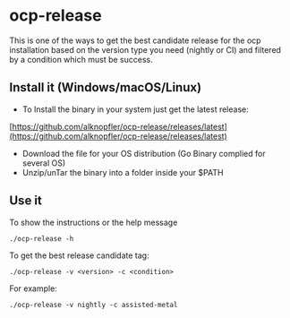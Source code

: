 # ocp-release

This is one of the ways to get the best candidate release for the ocp installation based on the version type you need (nightly or CI) and filtered by a condition which must be success.

## Install it (Windows/macOS/Linux)

- To Install the binary in your system just get the latest release:

[https://github.com/alknopfler/ocp-release/releases/latest](https://github.com/alknopfler/ocp-release/releases/latest)

- Download the file for your OS distribution (Go Binary complied for several OS)
- Unzip/unTar the binary into a folder inside your $PATH


## Use it

To show the instructions or the help message 
```commandline
./ocp-release -h
```

To get the best release candidate tag:
```commandline
./ocp-release -v <version> -c <condition>
```

For example:
```commandline
./ocp-release -v nightly -c assisted-metal
```



